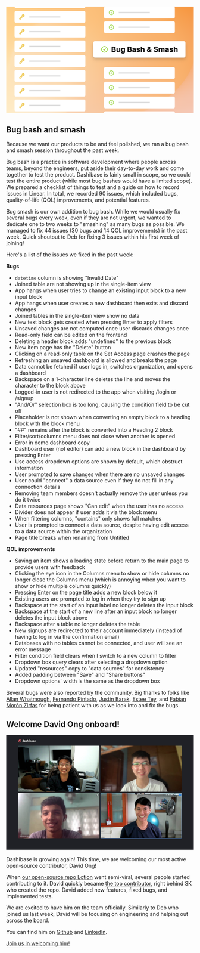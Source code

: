 ![Bug bash and smash](../assets/bug-bash-smash.png)

## Bug bash and smash

Because we want our products to be and feel polished, we ran a bug bash and smash session throughout the past week. 

Bug bash is a practice in software development where people across teams, beyond the engineers, put aside their day-to-day work and come together to test the product. Dashibase is fairly small in scope, so we could test the entire product (while most bug bashes would have a limited scope). We prepared a checklist of things to test and a guide on how to record issues in Linear. In total, we recorded 90 issues, which included bugs, quality-of-life (QOL) improvements, and potential features.

Bug smash is our own addition to bug bash. While we would usually fix several bugs every week, even if they are not urgent, we wanted to dedicate one to two weeks to "smashing" as many bugs as possible. We managed to fix 44 issues (30 bugs and 14 QOL improvements) in the past week. Quick shoutout to Deb for fixing 3 issues within his first week of joining! 

Here's a list of the issues we fixed in the past week:

**Bugs**

- `datetime` column is showing "Invalid Date"
- Joined table are not showing up in the single-item view
- App hangs when user tries to change an existing input block to a new input block
- App hangs when user creates a new dashboard then exits and discard changes
- Joined tables in the single-item view show no data
- New text block gets created when pressing Enter to apply filters
- Unsaved changes are not computed once user discards changes once
- Read-only field can be edited on the frontend
- Deleting a header block adds "undefined" to the previous block
- New item page has the "Delete" button
- Clicking on a read-only table on the Set Access page crashes the page
- Refreshing an unsaved dashboard is allowed and breaks the page
- Data cannot be fetched if user logs in, switches organization, and opens a dashboard
- Backspace on a 1-character line deletes the line and moves the character to the block above
- Logged-in user is not redirected to the app when visiting /login or /signup
- "And/Or" selection box is too long, causing the condition field to be cut off
- Placeholder is not shown when converting an empty block to a heading block with the block menu 
- "##" remains after the block is converted into a Heading 2 block
- Filter/sort/columns menu does not close when another is opened
- Error in demo dashboard copy
- Dashboard user (not editor) can add a new block in the dashboard by pressing Enter
- Use access dropdown options are shown by default, which obstruct information
- User prompted to save changes when there are no unsaved changes
- User could "connect" a data source even if they do not fill in any connection details
- Removing team members doesn't actually remove the user unless you do it twice
- Data resources page shows "Can edit" when the user has no access
- Divider does not appear if user adds it via the block menu
- When filtering columns, "contains" only shows full matches
- User is prompted to connect a data source, despite having edit access to a data source within the organization
- Page title breaks when renaming from Untitled

**QOL improvements**

- Saving an item shows a loading state before return to the main page to provide users with feedback
- Clicking the eye icon in the Columns menu to show or hide columns no longer close the Columns menu (which is annoying when you want to show or hide multiple columns quickly)
- Pressing Enter on the page title adds a new block below it
- Existing users are prompted to log in when they try to sign up
- Backspace at the start of an input label no longer deletes the input block
- Backspace at the start of a new line after an input block no longer deletes the input block above
- Backspace after a table no longer deletes the table
- New signups are redirected to their account immediately (instead of having to log in via the confirmation email)
- Databases with no tables cannot be connected, and user will see an error message
- Filter condition field clears when I switch to a new column to filter
- Dropdown box query clears after selecting a dropdown option
- Updated "resources" copy to "data sources" for consistency
- Added padding between "Save" and "Share buttons"
- Dropdown options' width is the same as the dropdown box

Several bugs were also reported by the community. Big thanks to folks like [Allan Whatmough](https://www.linkedin.com/in/allanwhatmough/), [Fernando Pintado](https://www.linkedin.com/in/fernandopintado/), [Justin Barak](https://github.com/justinbarak), [Estee Tey](https://twitter.com/estee_tey), and [Fabian Morón Zirfas](https://www.linkedin.com/in/fabian-mor%C3%B3n-zirfas-5288326a/?locale=en_US) for being patient with us as we look into and fix the bugs.

## Welcome David Ong onboard!

![Dashibase team of 4](../assets/dashibase-4.jpg)

Dashibase is growing again! This time, we are welcoming our most active open-source contributor, David Ong!

When [our open-source repo Lotion](https://github.com/Dashibase/lotion) went semi-viral, several people started contributing to it. David quickly became [the top contributor](https://github.com/Dashibase/lotion/graphs/contributors), right behind SK who created the repo. David added new features, fixed bugs, and implemented tests. 

We are excited to have him on the team officially. Similarly to Deb who joined us last week, David will be focusing on engineering and helping out across the board.

You can find him on [Github](https://github.com/vvidday) and [LinkedIn](https://www.linkedin.com/in/david-ong-b02655248/).

[Join us in welcoming him!](https://twitter.com/dashibase/status/1566784621521448962)
